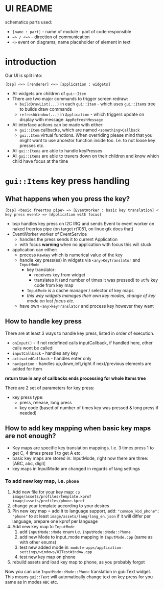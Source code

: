 UI README
=========

schematics parts used:
* `[name : part]` - name of module : part of code responsible
* `=> / <=>` - direction of communication
* `<>` event on diagrams, name placeholder of element in text

# introduction

Our UI is split into:
```
[bsp] <=> [renderer] <=> [application : widgets]
```

* All widgets are children of `gui::Item`
* There are two major commands to trigger screen redraw:
    * `buildDrawList(...)` in each `gui::Item` - which uses `gui::Item`s tree to builds draw commands 
    * `refreshWindow(...)` in `Application` - which triggers update on display with message: `AppRefreshMessage` 
* All interface actions can be made with either:
    * `gui::Item` callbacks, which are named `<something>Callback`
    * `gui::Item` virtual functions. When overriding please mind that you might want to use ancestor function inside too. I.e. to not loose key presses etc.
* All `gui::Items` are able to handle keyPresses
* All `gui::Items` are able to travers down on their children and know which child have focus at the time

# `gui::Items` key press handling

## What happens when you press the key?

```
[bsp] <basic freertos pipe> => [EventWorker : basic key translation] < key press event> => [Application with focus]
```

* bsp handles key press on I2C IRQ and sends Event to event worker on naked freertos pipe (on target rt1051, on linux gtk does that)
* EventWorker worker of EventService
    * handles the press sends it to current Application
    * with focus **warning** when no application with focus this will stuck
* application can either:
    * process `RawKey` which is numerical value of the key
    * handle key press(es) in widgets via `<any>KeyTranslator` and `InputMode`
        * key translator:
            * receives key from widget
            * translates it (and number of times it was pressed) to `utf8` key code from key map
        * `InputMode` is a cache manager / selector of key maps
        * _this way widgets manages their own key modes, change of key mode on lost focus etc._
    * have own `<any>keyTranslator` and process key however they want

## How to handle key press

There are at least 3 ways to handle key press, listed in order of execution.
* `onInput()` - if not redefined calls inputCallback, if handled here, other calls wont be called
* `inputCallback` - handles any key
* `activatedCallback` - handles enter only
* `navigation` - handles up,down,left,right if next/previous elements are added for item

**return true in any of callbacks ends processing for whole Items tree**

There are 2 set of parameters for key press:
* key press type:
    * press, release, long press
    * key code (based of number of times key was pressed & long press if needed)

## How to add key mapping when basic key maps are not enough?

* Key maps are specific key translation mappings. I.e. 3 times press 1 to get C, 4 times press 1 to get A etc.
* basic key maps are stored in: InputMode, right now there are three: [ABC, abc, digit]
* key maps in InputMode are changed in regards of lang settings

### To add new key map, i.e. `phone`

1. Add new file for your key map: `cp image/assets/profiles/template.kprof image/assets/profiles/phone.kprof`
2. change your template according to your desires
3. Pin new key map = add it to language support, add: `"common_kbd_phone": "phone"` to at least `image/assets/lang/lang_en.json` if it will differ per language, prepare one kprof per language
4. Add new key map to `InputMode`
    1. add `InputMode::Mode` enum i.e. `InputMode::Mode::Phone`
    2. add new Mode to input_mode mapping in `InputMode.cpp` (same as with other enums)
    3. test new added mode in: `module-apps/application-settings/windows/UITestWindow.cpp`
    4. test new key map on phone
5. rebuild assets and load key map to phone, as you probably forgot

Now you can use `InputMode::Mode::Phone` translation in gui::Text widget.
This means `gui::Text` will automatically change text on key press for you same as in modes `ABC` etc.
